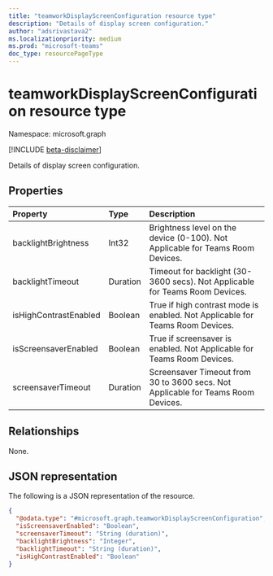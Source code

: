 ```yaml
---
title: "teamworkDisplayScreenConfiguration resource type"
description: "Details of display screen configuration."
author: "adsrivastava2"
ms.localizationpriority: medium
ms.prod: "microsoft-teams"
doc_type: resourcePageType
---
```


# teamworkDisplayScreenConfiguration resource type

Namespace: microsoft.graph

[!INCLUDE [beta-disclaimer](../../includes/beta-disclaimer.md)]

Details of display screen configuration.

## Properties
|Property|Type|Description|
|:---|:---|:---|
|backlightBrightness|Int32|Brightness level on the device (0-100). Not Applicable for Teams Room Devices.|
|backlightTimeout|Duration|Timeout for backlight (30-3600 secs). Not Applicable for Teams Room Devices.|
|isHighContrastEnabled|Boolean|True if high contrast mode is enabled. Not Applicable for Teams Room Devices.|
|isScreensaverEnabled|Boolean|True if screensaver is enabled. Not Applicable for Teams Room Devices.|
|screensaverTimeout|Duration|Screensaver Timeout from 30 to 3600 secs. Not Applicable for Teams Room Devices.|

## Relationships
None.

## JSON representation
The following is a JSON representation of the resource.
<!-- {
  "blockType": "resource",
  "@odata.type": "microsoft.graph.teamworkDisplayScreenConfiguration"
}
-->
``` json
{
  "@odata.type": "#microsoft.graph.teamworkDisplayScreenConfiguration",
  "isScreensaverEnabled": "Boolean",
  "screensaverTimeout": "String (duration)",
  "backlightBrightness": "Integer",
  "backlightTimeout": "String (duration)",
  "isHighContrastEnabled": "Boolean"
}
```


